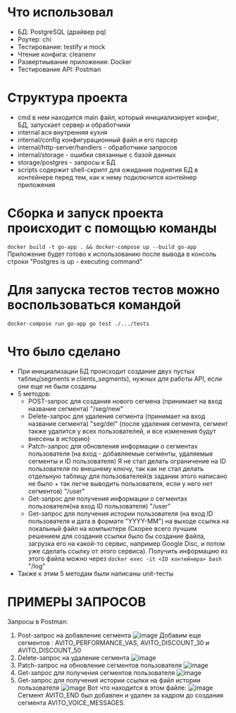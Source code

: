 # Что использовал
- БД: PostgreSQL (драйвер pq)
- Роутер: chi
- Тестирование: testify и mock
- Чтение конфига: cleanenv
- Развертиывание приложения: Docker
- Тестирование API: Postman
# Структура проекта
- cmd в нем находится main файл, который инициализирует конфиг, БД, запускает сервер и обработчики
- internal вся внутренняя кухня
- internal/config конфигурационный файл и его парсер
- internal/http-server/handlers - обработчики запросов
- internal/storage - ошибки связанные с базой данных
- storage/postgres - запросы к БД
- scripts содержит shell-скрипт для ожидания поднятия БД в контейнере перед тем, как к нему подключится контейнер приложения
# Сборка и запуск проекта происходит с помощью команды   
`docker build -t go-app . && docker-compose up --build go-app`
Приложение будет готово к использованию после вывода в консоль строки "Postgres is up - executing command"
# Для запуска тестов тестов можно воспользоваться командой   
 `docker-compose run go-app go test ./.../tests`
# Что было сделано
- При инициализации БД происходит создание двух пустых таблиц(segments и clients_segments), нужных для работы API, если они еще не были созданы
- 5 методов:
   - POST-запрос для создания нового сегмена (принимает на вход название сегмента) "/seg/new"
   - Delete-запрос для удаления сегмента (принимает на вход название сегмента) "seg/del" (после удаления сегмента, сегмент также удалится у всех пользователей, и все изменения будут внесены в историю)
   - Patch-запрос для обновления информации о сегментах пользователя (на вход - добавляемые сегменты, удаляемые сегменты и ID пользователя) Я не стал делать ограничение на ID пользователя по внешнему ключу, так как не стал делать отдельную таблицу для пользователей(в задании этого написано не было + так легче выводить пользователя, если у него нет сегментов) "/user"
   - Get-запрос для получения информации о сегментах пользователя(на вход ID пользователя) "/user" 
   - Get-запрос для получения истории пользователя (на вход ID пользователя и дата в формате "YYYY-MM") на выходе ссылка на локальный файл на компьютере (Скорее всего лучшим решением для создания ссылки было бы создание файла, загрузка его на какой-то сервис, например Google Disc, и потом уже сделать ссылку от этого сервиса). Получить информацию из этого файла можно через
  `docker exec -it <ID контейнера> bash`
"/log"
- Также к этим 5 методам были написаны unit-тесты
# ПРИМЕРЫ ЗАПРОСОВ
Запросы в Postman:
1. Post-запрос на добавление сегмента
   ![image](https://github.com/AleksNesterzz/avito_backend_task_2023/assets/109950730/225e7c12-7db8-49db-879d-bb9e951940e5)
   Добавим еще сегментов : AVITO_PERFORMANCE_VAS, AVITO_DISCOUNT_30 и AVITO_DISCOUNT_50
2. Delete-запрос на удаление сегмента
   ![image](https://github.com/AleksNesterzz/avito_backend_task_2023/assets/109950730/9822fcf7-e25c-48c6-bfdf-957468fcc762)
3. Patch-запрос на обновление сегментов пользователя
  ![image](https://github.com/AleksNesterzz/avito_backend_task_2023/assets/109950730/d979edbe-bf6f-466b-9fe8-de1a1859a3b2)
4. Get-запрос для получения сегментов пользователя
   ![image](https://github.com/AleksNesterzz/avito_backend_task_2023/assets/109950730/b52bd9db-2d47-45aa-9467-dd6483a3ac0b)
5. Get-запрос для получения истории ссылки на файл истории пользователя
   ![image](https://github.com/AleksNesterzz/avito_backend_task_2023/assets/109950730/22ea93d7-6990-4301-8b60-487d23d99776)
   Вот что находится в этом файле:
   ![image](https://github.com/AleksNesterzz/avito_backend_task_2023/assets/109950730/b384f0eb-fa6e-49f8-8aaf-8a96d73ab153)
   Сегмент AVITO_END был добавлен и удален за кадром до создания сегмента AVITO_VOICE_MESSAGES.

   
   

   

